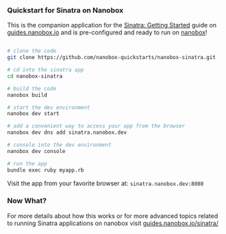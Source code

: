 ### Quickstart for Sinatra on Nanobox
This is the companion application for the [Sinatra: Getting Started](https://guides.nanobox.io/sinatra/) guide on [guides.nanobox.io](https://guides.nanobox.io) and is pre-configured and ready to run on [nanobox](https://desktop.nanobox.io/)!

``` bash

# clone the code
git clone https://github.com/nanobox-quickstarts/nanobox-sinatra.git

# cd into the sinatra app
cd nanobox-sinatra

# build the code
nanobox build

# start the dev environment
nanobox dev start

# add a convenient way to access your app from the browser
nanobox dev dns add sinatra.nanobox.dev

# console into the dev environment
nanobox dev console

# run the app
bundle exec ruby myapp.rb
```

Visit the app from your favorite browser at: `sinatra.nanobox.dev:8080`

### Now What?
For more details about how this works or for more advanced topics related to running Sinatra applications on nanobox visit [guides.nanobox.io/sinatra/](https://guides.nanobox.io/sinatra/)
